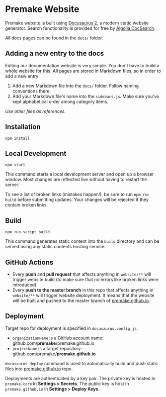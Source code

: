 # Premake Website

Premake website is built using [Docusaurus 2](https://v2.docusaurus.io/), a modern static website generator. Search functionality is provided for free by [Algolia DocSearch](https://docsearch.algolia.com/).

All docs pages can be found in the `docs/` folder.

## Adding a new entry to the docs
Editing our documentation website is very simple. You don't have to build a whole website for this. All pages are stored in Markdown files, so in order to add a new entry:

1. Add a new Markdown file into the `docs/` folder. Follow naming conventions there.
2. Add your Markdown file's name into the `sidebars.js`. Make sure you've kept alphabetical order among category items.

*Use other files as references.*

## Installation

```
npm install
```

## Local Development

```
npm start
```

This command starts a local development server and open up a browser window. Most changes are reflected live without having to restart the server.

To see a list of broken links (mistakes happen!), be sure to run `npm run build` before submitting updates. Your changes will be rejected if they contain broken links.

## Build

```
npm run-script build
```

This command generates static content into the `build` directory and can be served using any static contents hosting service.

## GitHub Actions

* Every **push** and **pull request** that affects anything in `website/**` will trigger website build (to make sure that no errors like broken links were introduced)
* Every **push to the master branch** in this repo that affects anything in `website/**` will trigger website deployment. It means that the website will be built and pushed to the master branch of [premake.github.io](https://github.com/premake/premake.github.io).

## Deployment

Target repo for deployment is specified in `docusaurus.config.js`.

* `organizationName` is a GitHub account name: github.com/**premake**/premake.github.io
* `projectName` is a target repository: github.com/premake/**premake.github.io**

`docusaurus deploy` command is used to automatically build and push static files into [premake.github.io](https://github.com/premake/premake.github.io) repo.

Deployments are authenticated by a key pair. The private key is hosted in `premake-core` in **Settings > Secrets**. The public key is host in `premake.github.io` in **Settings > Deploy Keys**.
